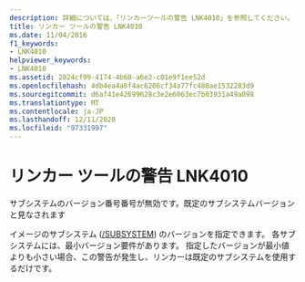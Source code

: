 ```yaml
---
description: 詳細については、「リンカーツールの警告 LNK4010」を参照してください。
title: リンカー ツールの警告 LNK4010
ms.date: 11/04/2016
f1_keywords:
- LNK4010
helpviewer_keywords:
- LNK4010
ms.assetid: 2824cf99-4174-4b60-a6e2-c01e9f1ee52d
ms.openlocfilehash: 4db4ea4a6f4ac6206cf34a77fc480ae1532283d9
ms.sourcegitcommit: d6af41e42699628c3e2e6063ec7b03931a49a098
ms.translationtype: MT
ms.contentlocale: ja-JP
ms.lasthandoff: 12/11/2020
ms.locfileid: "97331997"
---
```

# <a name="linker-tools-warning-lnk4010"></a>リンカー ツールの警告 LNK4010

サブシステムのバージョン番号番号が無効です。既定のサブシステムバージョンと見なされます

イメージのサブシステム ([/SUBSYSTEM](../../build/reference/subsystem-specify-subsystem.md)) のバージョンを指定できます。 各サブシステムには、最小バージョン要件があります。 指定したバージョンが最小値よりも小さい場合、この警告が発生し、リンカーは既定のサブシステムを使用するだけです。

